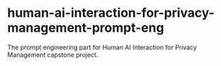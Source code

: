 # human-ai-interaction-for-privacy-management-prompt-eng
The prompt engineering part for Human AI Interaction for Privacy Management capstone project.
